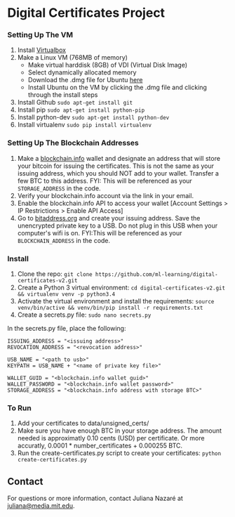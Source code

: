 # Digital Certificates Project

### Setting Up The VM 
1. Install [Virtualbox](https://www.virtualbox.org/wiki/Downloads)
2. Make a Linux VM (768MB of memory)
	* Make virtual harddisk (8GB) of VDI (Virtual Disk Image)
	* Select dynamically allocated memory
	* Download the .dmg file for Ubuntu [here](http://www.ubuntu.com/download/desktop)
	* Install Ubuntu on the VM by clicking the .dmg file and clicking through the install steps
7. Install Github `sudo apt-get install git`
8. Install pip `sudo apt-get install python-pip`
9. Install python-dev `sudo apt-get install python-dev`
9. Install virtualenv `sudo pip install virtualenv`

### Setting Up The Blockchain Addresses
1. Make a [blockchain.info](http://blockchain.info) wallet and designate an address that will store your bitcoin for issuing the certificates. This is not the same as your issuing address, which you should NOT add to your wallet. Transfer a few BTC to this address. FYI: This will be referenced as your `STORAGE_ADDRESS` in the code.
2. Verify your blockchain.info account via the link in your email.
3. Enable the blockchain.info API to access your wallet [Account Settings > IP Restrictions > Enable API Access]
4. Go to [bitaddress.org](http://bitaddress.org) and create your issuing address. Save the unencrypted private key to a USB. Do not plug in this USB when your computer's wifi is on. FYI:This will be referenced as your `BLOCKCHAIN_ADDRESS` in the code.

### Install 
1. Clone the repo: `git clone https://github.com/ml-learning/digital-certificates-v2.git`
2. Create a Python 3 virtual environment: `cd digital-certificates-v2.git && virtualenv venv -p python3.4`
3. Activate the virtual environment and install the requirements: `source venv/bin/active && venv/bin/pip install -r requirements.txt`
4. Create a secrets.py file: `sudo nano secrets.py`

In the secrets.py file, place the following:

```
ISSUING_ADDRESS = "<issuing address>"
REVOCATION_ADDRESS = "<revocation address>"

USB_NAME = "<path to usb>"
KEYPATH = USB_NAME + "<name of private key file>"

WALLET_GUID = "<blockchain.info wallet guid>"
WALLET_PASSWORD = "<blockchain.info wallet password>"
STORAGE_ADDRESS = "<blockchain.info address with storage BTC>"
```

### To Run
1. Add your certificates to data/unsigned_certs/
2. Make sure you have enough BTC in your storage address. The amount needed is approximatly 0.10 cents (USD) per certificate. Or more accuratly, 0.0001 * number_certificates + 0.000255 BTC.
2. Run the create-certificates.py script to create your certificates: `python create-certificates.py`

## Contact
For questions or more information, contact Juliana Nazaré at [juliana@media.mit.edu](mailto:juliana@media.mit.edu).

